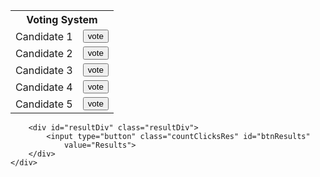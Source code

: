 <html>
<head>
<meta charset="ISO-8859-1">
<title>Voting System</title>
<link rel="stylesheet" type="text/css" href="style.css">
<script
	src="https://ajax.googleapis.com/ajax/libs/jquery/3.1.1/jquery.min.js"></script>
<script src="count.js"></script>
</head>
<body>
	<div id="frame">
		<div id="instructions">
			<p id="user"></p>
		</div>
		<table style="width: 100%">
			<tr>
				<th colspan="2">Voting System</th>
			</tr>
			<tr>
				<td>Candidate 1</td>
				<td><input type="button" class="countClicks" id="btnCan1"
					value="vote"></td>
			</tr>
			<tr>
				<td>Candidate 2</td>
				<td><input type="button" class="countClicks" id="btnCan2"
					value="vote"></td>
			</tr>
			<tr>
				<td>Candidate 3</td>
				<td><input type="button" class="countClicks" id="btnCan3"
					value="vote"></td>
			</tr>
			<tr>
				<td>Candidate 4</td>
				<td><input type="button" class="countClicks" id="btnCan4"
					value="vote"></td>
			</tr>
			<tr>
				<td>Candidate 5</td>
				<td><input type="button" class="countClicks" id="btnCan5"
					value="vote"></td>
			</tr>
			<tr id="resultrow" style="display: none">
				<th colspan="2"><label>Results:</label> <br /> <label>Candidate1
						has <span id="displayCount1">0</span> votes.
				</label><br /> <label>Candidate2 has <span id="displayCount2">0</span>
						votes.
				</label><br /> <label>Candidate3 has <span id="displayCount3">0</span>
						votes.
				</label><br /> <label>Candidate4 has <span id="displayCount4">0</span>
						votes.
				</label><br /> <label>Candidate5 has <span id="displayCount5">0</span>
						votes.
				</label></th>
			</tr>
		</table>

		<div id="resultDiv" class="resultDiv">
			<input type="button" class="countClicksRes" id="btnResults"
				value="Results">
		</div>
	</div>
</body>
</html>
